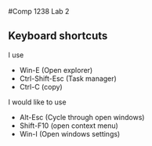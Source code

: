 
#Comp 1238 Lab 2

## Keyboard shortcuts
I use

* Win-E (Open explorer)
* Ctrl-Shift-Esc (Task manager)
* Ctrl-C (copy)

I would like to use 

- Alt-Esc (Cycle through open windows)
- Shift-F10 (open context menu)
- Win-I (Open windows settings)